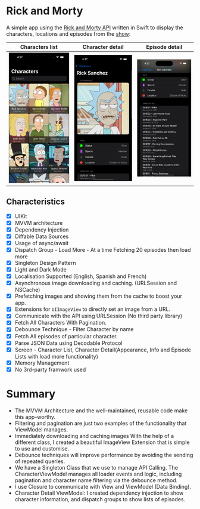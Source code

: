 # Rick and Morty

A simple app using the [Rick and Morty API](https://rickandmortyapi.com) written in Swift to display the characters, locations and episodes from the [show](https://en.wikipedia.org/wiki/Rick_and_Morty):

Characters list           |  Character detail    |  Episode detail
:-------------------------:|:-------------------------:|:-------------------------:
<img alt="Characters list" src="Screenshots/characters_list.png">|<img alt="Character detail" src="Screenshots/character_detail.png">|<img alt="Episode detail" src="Screenshots/episode_detail.png">

## Characteristics

- [x] UIKit
- [x] MVVM architecture
- [x] Dependency Injection
- [x] Diffable Data Sources 
- [x] Usage of async/await
- [x] Dispatch Group - Load More - At a time Fetching 20 episodes then load more
- [x] Singleton Design Pattern
- [x] Light and Dark Mode
- [x] Localisation Supported (English, Spanish and French)
- [x] Asynchronous image downloading and caching. (URLSession and NSCache)
- [x] Prefetching images and showing them from the cache to boost your app.
- [x] Extensions for `UIImageView` to directly set an image from a URL.
- [x] Communicate with the API using URLSession (No third party library)
- [x] Fetch All Characters With Pagination.
- [x] Debounce Technique - Filter Character by name
- [x] Fetch All episodes of particular character. 
- [x] Parse JSON Data using Decodable Protocol
- [x] Screen - Character List, Character Detail(Appearance, Info and Episode Lists with load more functionality)
- [x] Memory Management
- [x] No 3rd-party framwork used 

# Summary

- The MVVM Architecture and the well-maintained, reusable code make this app-worthy.
- Filtering and pagination are just two examples of the functionality that ViewModel manages.
- Immediately downloading and caching images With the help of a different class, I created a beautiful ImageView Extension that is simple to use and customise.
- Debounce techniques will improve performance by avoiding the sending of repeated queries.
- We have a Singleton Class that we use to manage API Calling. The CharacterViewModel manages all loader events and logic, including pagination and character name filtering via the debounce method. 
- I use Closure to communicate with View and ViewModel (Data Binding).
- Character Detail ViewModel: I created dependency injection to show character information, and dispatch groups to show lists of episodes.
